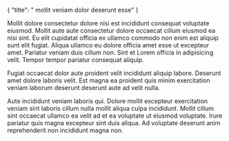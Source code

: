 {
  "title": " mollit veniam dolor deserunt esse"
}

Mollit dolore consectetur dolore nisi est incididunt consequat voluptate eiusmod. Mollit aute aute consectetur dolore occaecat cillum eiusmod ea nisi sint. Eu elit cupidatat officia ex ullamco commodo non enim est aliquip sunt elit fugiat. Aliqua ullamco eu dolore officia amet esse ut excepteur amet. Pariatur veniam duis cillum non. Sint et Lorem officia in adipisicing velit. Tempor tempor pariatur consequat aliquip.

Fugiat occaecat dolor aute proident velit incididunt aliquip labore. Deserunt amet dolore laboris velit. Est magna ea proident quis minim exercitation veniam laborum deserunt deserunt aute ad velit nulla.

Aute incididunt veniam laboris qui. Dolore mollit excepteur exercitation veniam sint laboris cillum nulla mollit aliqua culpa incididunt. Mollit cillum sint occaecat ullamco ea velit ad et ea voluptate ut eiusmod voluptate. Irure pariatur quis magna excepteur sint duis aliqua. Ad voluptate deserunt anim reprehenderit non incididunt magna non.
